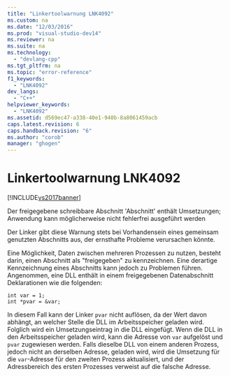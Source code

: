 ```yaml
---
title: "Linkertoolwarnung LNK4092"
ms.custom: na
ms.date: "12/03/2016"
ms.prod: "visual-studio-dev14"
ms.reviewer: na
ms.suite: na
ms.technology: 
  - "devlang-cpp"
ms.tgt_pltfrm: na
ms.topic: "error-reference"
f1_keywords: 
  - "LNK4092"
dev_langs: 
  - "C++"
helpviewer_keywords: 
  - "LNK4092"
ms.assetid: d569ec47-a338-40e1-940b-8a8061459acb
caps.latest.revision: 6
caps.handback.revision: "6"
ms.author: "corob"
manager: "ghogen"
---
```

# Linkertoolwarnung LNK4092
[!INCLUDE[vs2017banner](../../assembler/inline/includes/vs2017banner.md)]

Der freigegebene schreibbare Abschnitt 'Abschnitt' enthält Umsetzungen; Anwendung kann möglicherweise nicht fehlerfrei ausgeführt werden  
  
 Der Linker gibt diese Warnung stets bei Vorhandensein eines gemeinsam genutzten Abschnitts aus, der ernsthafte Probleme verursachen könnte.  
  
 Eine Möglichkeit, Daten zwischen mehreren Prozessen zu nutzen, besteht darin, einen Abschnitt als "freigegeben" zu kennzeichnen. Eine derartige Kennzeichnung eines Abschnitts kann jedoch zu Problemen führen.  Angenommen, eine DLL enthält in einem freigegebenen Datenabschnitt Deklarationen wie die folgenden:  
  
```  
int var = 1;  
int *pvar = &var;  
```  
  
 In diesem Fall kann der Linker `pvar` nicht auflösen, da der Wert davon abhängt, an welcher Stelle die DLL im Arbeitsspeicher geladen wird. Folglich wird ein Umsetzungseintrag in die DLL eingefügt.  Wenn die DLL in den Arbeitsspeicher geladen wird, kann die Adresse von `var` aufgelöst und `pvar` zugewiesen werden.  Falls dieselbe DLL von einem anderen Prozess, jedoch nicht an derselben Adresse, geladen wird, wird die Umsetzung für die `var`\-Adresse für den zweiten Prozess aktualisiert, und der Adressbereich des ersten Prozesses verweist auf die falsche Adresse.